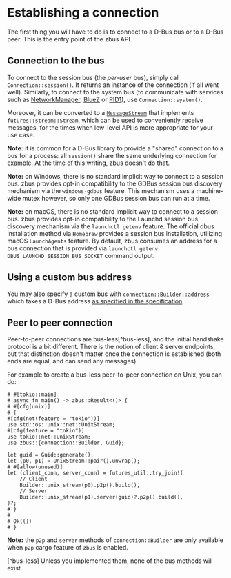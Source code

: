 # Establishing a connection

The first thing you will have to do is to connect to a D-Bus bus or to a D-Bus peer. This is the
entry point of the zbus API.

## Connection to the bus

To connect to the session bus (the *per-user* bus), simply call `Connection::session()`. It
returns an instance of the connection (if all went well). Similarly, to connect to the system bus
(to communicate with services such as [NetworkManager], [BlueZ] or [PID1]), use
`Connection::system()`.

Moreover, it can be converted to a [`MessageStream`] that implements [`futures::stream::Stream`],
which can be used to conveniently receive messages, for the times when low-level API is
more appropriate for your use case.

**Note:** it is common for a D-Bus library to provide a "shared" connection to a bus for a process:
all `session()` share the same underlying connection for example. At the time of this writing,
zbus doesn't do that.

**Note:** on Windows, there is no standard implicit way to connect to a session bus. zbus provides
opt-in compatibility to the GDBus session bus discovery mechanism via the `windows-gdbus` feature.
This mechanism uses a machine-wide mutex however, so only one GDBus session bus can run at a time.

**Note:** on macOS, there is no standard implicit way to connect to a session bus. zbus provides
opt-in compatibility to the Launchd session bus discovery mechanism via the `launchctl getenv` feature.
The official dbus installation method via `Homebrew` provides a session bus installation,
utilizing macOS `LaunchAgents` feature. By default, zbus consumes an address for a bus connection that
is provided via `launchctl getenv DBUS_LAUNCHD_SESSION_BUS_SOCKET` command output.

## Using a custom bus address

You may also specify a custom bus with [`connection::Builder::address`] which takes a D-Bus address
[as specified in the specification][dspec].

## Peer to peer connection

Peer-to-peer connections are bus-less[^bus-less], and the initial handshake protocol is a bit
different. There is the notion of client & server endpoints, but that distinction doesn't matter
once the connection is established (both ends are equal, and can send any messages).

For example to create a bus-less peer-to-peer connection on Unix, you can do:

```rust,noplayground
# #[tokio::main]
# async fn main() -> zbus::Result<()> {
# #[cfg(unix)]
# {
#[cfg(not(feature = "tokio"))]
use std::os::unix::net::UnixStream;
#[cfg(feature = "tokio")]
use tokio::net::UnixStream;
use zbus::{connection::Builder, Guid};

let guid = Guid::generate();
let (p0, p1) = UnixStream::pair().unwrap();
# #[allow(unused)]
let (client_conn, server_conn) = futures_util::try_join!(
    // Client
    Builder::unix_stream(p0).p2p().build(),
    // Server
    Builder::unix_stream(p1).server(guid)?.p2p().build(),
)?;
# }
#
# Ok(())
# }
```

**Note:** the `p2p` and `server` methods of `connection::Builder` are only available when `p2p`
cargo feature of `zbus` is enabled.

[NetworkManager]: https://developer.gnome.org/NetworkManager/stable/spec.html
[BlueZ]: https://git.kernel.org/pub/scm/bluetooth/bluez.git/tree/doc
[PID1]: https://www.freedesktop.org/wiki/Software/systemd/dbus/
[`futures::stream::Stream`]: https://docs.rs/futures/latest/futures/stream/trait.Stream.html
[`MessageStream`]: https://docs.rs/zbus/latest/zbus/struct.MessageStream.html
[`connection::Builder::address`]: https://docs.rs/zbus/latest/zbus/connection/struct.ConnectionBuilder.html#method.address
[dspec]: https://dbus.freedesktop.org/doc/dbus-specification.html#addresses

[^bus-less] Unless you implemented them, none of the bus methods will exist.
